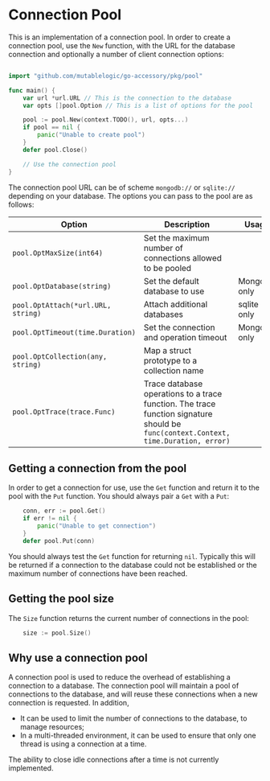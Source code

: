 
# Connection Pool

This is an implementation of a connection pool. In order to create a connection pool, use the `New` function, with the URL for the database connection and optionally a number of client connection options:

```go

import "github.com/mutablelogic/go-accessory/pkg/pool"

func main() {
    var url *url.URL // This is the connection to the database
    var opts []pool.Option // This is a list of options for the pool

    pool := pool.New(context.TODO(), url, opts...)
    if pool == nil {
        panic("Unable to create pool")
    }
    defer pool.Close()

    // Use the connection pool
}
```

The connection pool URL can be of scheme `mongodb://` or `sqlite://` depending on your database. The
options you can pass to the pool are as follows:

| Option | Description | Usage |
|--------|-------------|-------|
| `pool.OptMaxSize(int64)` | Set the maximum number of connections allowed to be pooled |
| `pool.OptDatabase(string)` | Set the default database to use | MongoDB only |
| `pool.OptAttach(*url.URL, string)` | Attach additional databases | sqlite only |
| `pool.OptTimeout(time.Duration)` | Set the connection and operation timeout | MongoDB only |
| `pool.OptCollection(any, string)` | Map a struct prototype to a collection name |
| `pool.OptTrace(trace.Func)` | Trace database operations to a trace function. The trace function signature should be `func(context.Context, time.Duration, error)` |

## Getting a connection from the pool

In order to get a connection for use, use the `Get` function and return it to the pool with the `Put` function. You should always pair a `Get` with a `Put`:

```go
    conn, err := pool.Get()
    if err != nil {
        panic("Unable to get connection")
    }
    defer pool.Put(conn)
```

You should always test the `Get` function for returning `nil`. Typically this will be returned if a connection to the database could not be established or the maximum number of connections have been reached.

## Getting the pool size

The `Size` function returns the current number of connections in the pool:

```go
    size := pool.Size()
```

## Why use a connection pool

A connection pool is used to reduce the overhead of establishing a connection to a database. The connection pool will maintain a pool of connections to the database, and will reuse these connections when a new connection is requested. In addition,

  * It can be used to limit the number of connections to the database, to manage resources;
  * In a multi-threaded environment, it can be used to ensure that only one thread is using a connection at a time.

The ability to close idle connections after a time is not currently implemented.
